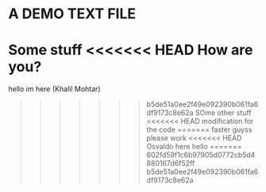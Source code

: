 # A DEMO TEXT FILE

Some stuff
<<<<<<< HEAD
How are you?
=======
hello im here (Khalil Mohtar)
>>>>>>> b5de51a0ee2f49e092390b061fa6df9173c8e62a
SOme other stuff
<<<<<<< HEAD
modification for the code
=======
faster guyss
please work
<<<<<<< HEAD
Osvaldo here hello
=======
>>>>>>> 602fd59f1c6b97905d0772cb5d4880167d6f52ff
>>>>>>> b5de51a0ee2f49e092390b061fa6df9173c8e62a
